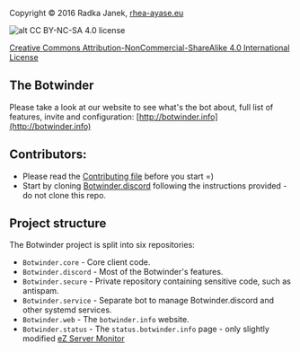 Copyright © 2016 Radka Janek, [rhea-ayase.eu](http://rhea-ayase.eu)

![alt CC BY-NC-SA 4.0 license](https://i.creativecommons.org/l/by-nc-sa/4.0/88x31.png)

[Creative Commons Attribution-NonCommercial-ShareAlike 4.0 International License](https://creativecommons.org/licenses/by-nc-sa/4.0/)



## The Botwinder
Please take a look at our website to see what's the bot about, full list of features, invite and configuration: [http://botwinder.info](http://botwinder.info)

## Contributors:

* Please read the [Contributing file](CONTRIBUTING.md) before you start =)
* Start by cloning [Botwinder.discord](https://github.com/RheaAyase/Botwinder.discord) following the instructions provided - do not clone this repo.

## Project structure

The Botwinder project is split into six repositories:
* `Botwinder.core` - Core client code.
* `Botwinder.discord` - Most of the Botwinder's features.
* `Botwinder.secure` - Private repository containing sensitive code, such as antispam.
* `Botwinder.service` - Separate bot to manage Botwinder.discord and other systemd services.
* `Botwinder.web` - The `botwinder.info` website.
* `Botwinder.status` - The `status.botwinder.info` page - only slightly modified [eZ Server Monitor](https://github.com/shevabam/ezservermonitor-web)

